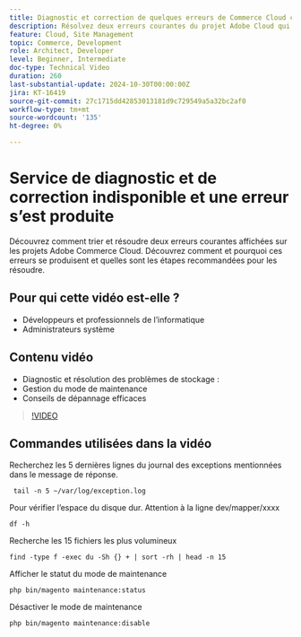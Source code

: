 ```yaml
---
title: Diagnostic et correction de quelques erreurs de Commerce Cloud courantes
description: Résolvez deux erreurs courantes du projet Adobe Cloud qui empêchent le chargement du site.
feature: Cloud, Site Management
topic: Commerce, Development
role: Architect, Developer
level: Beginner, Intermediate
doc-type: Technical Video
duration: 260
last-substantial-update: 2024-10-30T00:00:00Z
jira: KT-16419
source-git-commit: 27c1715dd42853013181d9c729549a5a32bc2af0
workflow-type: tm+mt
source-wordcount: '135'
ht-degree: 0%

---
```



# Service de diagnostic et de correction indisponible et une erreur s’est produite

Découvrez comment trier et résoudre deux erreurs courantes affichées sur les projets Adobe Commerce Cloud.  Découvrez comment et pourquoi ces erreurs se produisent et quelles sont les étapes recommandées pour les résoudre.

## Pour qui cette vidéo est-elle ?

- Développeurs et professionnels de l’informatique
- Administrateurs système

## Contenu vidéo

- Diagnostic et résolution des problèmes de stockage :
- Gestion du mode de maintenance
- Conseils de dépannage efficaces

>[!VIDEO](https://video.tv.adobe.com/v/3447695?learn=on&captions=fre_fr)


## Commandes utilisées dans la vidéo

Recherchez les 5 dernières lignes du journal des exceptions mentionnées dans le message de réponse.

```SHELL
 tail -n 5 ~/var/log/exception.log
```

Pour vérifier l’espace du disque dur. Attention à la ligne dev/mapper/xxxx

```SHELL
df -h
```

Recherche les 15 fichiers les plus volumineux

```SHELL
find -type f -exec du -Sh {} + | sort -rh | head -n 15
```

Afficher le statut du mode de maintenance

```SHELL
php bin/magento maintenance:status
```

Désactiver le mode de maintenance

```SHELL
php bin/magento maintenance:disable 
```
